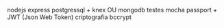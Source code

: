 nodejs
express
postgressql + knex OU mongodb
testes mocha
passport + JWT (Json Web Token)
criptografia bccrypt
